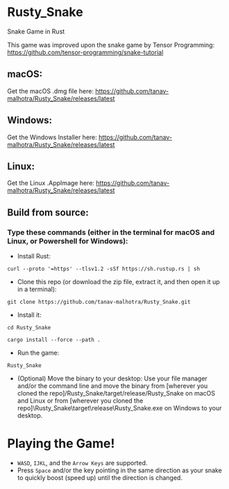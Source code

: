 # Rusty_Snake
Snake Game in Rust

This game was improved upon the snake game by Tensor Programming: https://github.com/tensor-programming/snake-tutorial

## macOS:
Get the macOS .dmg file here: https://github.com/tanav-malhotra/Rusty_Snake/releases/latest

## Windows:
Get the Windows Installer here: https://github.com/tanav-malhotra/Rusty_Snake/releases/latest

## Linux:
Get the Linux .AppImage here: https://github.com/tanav-malhotra/Rusty_Snake/releases/latest

## Build from source:
### Type these commands (either in the terminal for macOS and Linux, or Powershell for Windows):
- Install Rust:
```
curl --proto '=https' --tlsv1.2 -sSf https://sh.rustup.rs | sh
```
- Clone this repo (or download the zip file, extract it, and then open it up in a terminal):
```
git clone https://github.com/tanav-malhotra/Rusty_Snake.git
```
- Install it:
```
cd Rusty_Snake
```
```
cargo install --force --path .
```
- Run the game:
```
Rusty_Snake
```
- (Optional) Move the binary to your desktop:
Use your file manager and/or the command line and move the binary from [wherever you cloned the repo]/Rusty_Snake/target/release/Rusty_Snake on macOS and Linux or from [wherever you cloned the repo]\Rusty_Snake\target\release\Rusty_Snake.exe on Windows to your desktop.

# Playing the Game!
- `WASD`, `IJKL`, and the `Arrow Keys` are supported.
- Press `Space` and/or the key pointing in the same direction as your snake to quickly boost (speed up) until the direction is changed.
